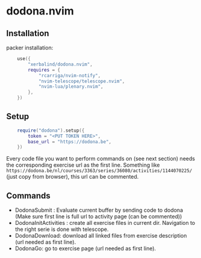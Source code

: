 # dodona.nvim

## Installation
packer installation:
```lua
	use({
		"xerbalind/dodona.nvim",
		requires = {
			"rcarriga/nvim-notify",
			"nvim-telescope/telescope.nvim",
			"nvim-lua/plenary.nvim",
		},
	})
```
## Setup
```lua
	require("dodona").setup({
		token = "<PUT TOKEN HERE>",
		base_url = "https://dodona.be",
	})
```

Every code file you want to perform commands on (see next section) needs the corresponding exercise url as the first line.
Something like `https://dodona.be/nl/courses/3363/series/36080/activities/1144070225/` (just copy from browser), this url can be commented.

## Commands
- DodonaSubmit : Evaluate current buffer by sending code to dodona <br>
                (Make sure first line is full url to activity page (can be commented))
- DodonaInitActivities : create all exercise files in current dir. Navigation to the right serie is done with telescope.
- DodonaDownload: download all linked files from exercise description (url needed as first line).
- DodonaGo: go to exercise page (url needed as first line).
